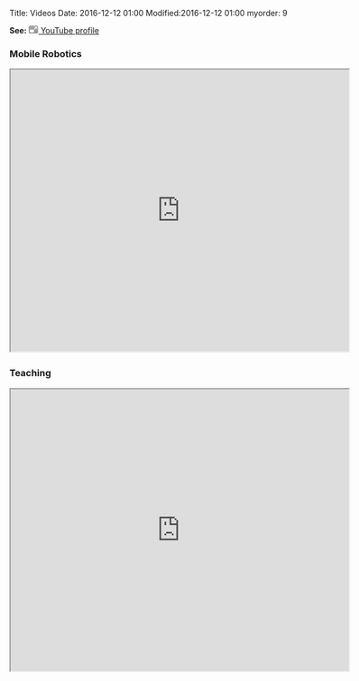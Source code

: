 Title: Videos
Date: 2016-12-12 01:00
Modified:2016-12-12 01:00
myorder: 9

<p><b>See:</b>
<a href="http://www.youtube.com/user/jlblanco2006" target="_blank">
	<img src="../imgs/icon-open-url.gif"/> YouTube profile 		
</a></p>

### Mobile Robotics

<iframe src="http://www.youtube.com/embed/?listType=playlist&list=PLOJ3GF0x2_eX7TXG_ZyDgEIJdNcuB193X" width="600" height="500"></iframe>                   

### Teaching

<iframe src="http://www.youtube.com/embed/?listType=playlist&list=PLOJ3GF0x2_eWYSL_oatsNfaUMP0gwP-DB" width="600" height="500"></iframe>                   

